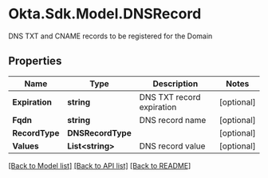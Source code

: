 # Okta.Sdk.Model.DNSRecord
DNS TXT and CNAME records to be registered for the Domain

## Properties

Name | Type | Description | Notes
------------ | ------------- | ------------- | -------------
**Expiration** | **string** | DNS TXT record expiration | [optional] 
**Fqdn** | **string** | DNS record name | [optional] 
**RecordType** | **DNSRecordType** |  | [optional] 
**Values** | **List&lt;string&gt;** | DNS record value | [optional] 

[[Back to Model list]](../README.md#documentation-for-models) [[Back to API list]](../README.md#documentation-for-api-endpoints) [[Back to README]](../README.md)

